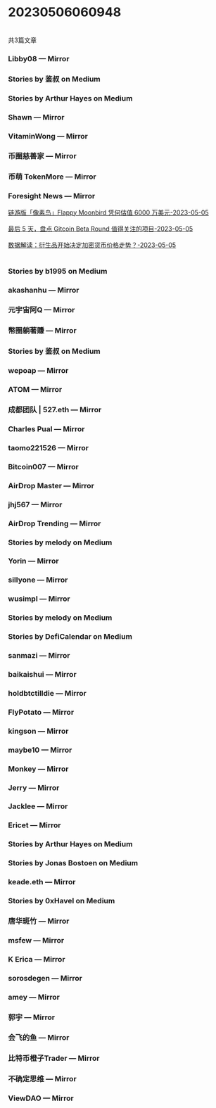 <h1>20230506060948</h1><br/>共3篇文章




###  Libby08 — Mirror









###  Stories by 鉴叔 on Medium









###  Stories by Arthur Hayes on Medium







###  Shawn — Mirror







###  VitaminWong — Mirror









###  币圈慈善家 — Mirror







###  币萌 TokenMore — Mirror













###  Foresight News — Mirror

<a target=_blank rel=nofollow href="https://mirror.xyz/foresightnews.eth/BraOnB7BC1RauMkTBw6aPgPuU1c-lnrCWwFMfeVfD6c" >链游版「像素鸟」Flappy Moonbird 凭何估值 6000 万美元-2023-05-05</a><br/><br/><a target=_blank rel=nofollow href="https://mirror.xyz/foresightnews.eth/5ODfDCan8sPqf_CeyAkn69D3oZZy2wH3dRyQUZE8Iyk" >最后 5 天，盘点 Gitcoin Beta Round 值得关注的项目-2023-05-05</a><br/><br/><a target=_blank rel=nofollow href="https://mirror.xyz/foresightnews.eth/KkMnkuSNnlIpNBnOcHFr0dFIKdNpkBs4-JjLEbFNwrs" >数据解读：衍生品开始决定加密货币价格走势？-2023-05-05</a><br/><br/>







###  Stories by b1995 on Medium













###  akashanhu — Mirror







###  元宇宙阿Q — Mirror











###  幣圈躺著賺 — Mirror

















###  Stories by 鉴叔 on Medium













###  wepoap — Mirror



















###  ATOM — Mirror







###  成都团队 | 527.eth — Mirror















###  Charles Pual — Mirror











###  taomo221526 — Mirror

















###  Bitcoin007 — Mirror











###  AirDrop Master — Mirror







###  jhj567 — Mirror





















###  AirDrop Trending — Mirror









###  Stories by melody on Medium







###  Yorin — Mirror















###  sillyone — Mirror







###  wusimpl — Mirror









###  Stories by melody on Medium







###  Stories by DefiCalendar on Medium







###  sanmazi — Mirror















###  baikaishui — Mirror











###  holdbtctilldie — Mirror

















###  FlyPotato — Mirror

















###  kingson — Mirror

















###  maybe10 — Mirror











###  Monkey — Mirror















###  Jerry — Mirror















###  Jacklee — Mirror







###  Ericet — Mirror









###  Stories by Arthur Hayes on Medium









###  Stories by Jonas Bostoen on Medium







###  keade.eth — Mirror









###  Stories by 0xHavel on Medium











###  唐华斑竹 — Mirror









###  msfew — Mirror











###  K Erica — Mirror













###  sorosdegen — Mirror











###  amey — Mirror















###  郭宇 — Mirror







###  会飞的鱼 — Mirror



















###  比特币橙子Trader — Mirror







###  不确定思维 — Mirror









###  ViewDAO — Mirror







